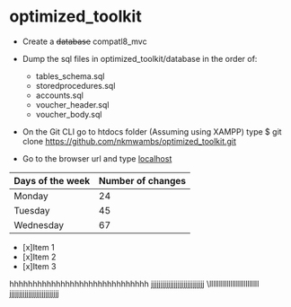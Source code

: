 # optimized_toolkit

- Create a ~~database~~ compatl8_mvc 

- Dump the sql files in optimized_toolkit/database in the order of:
  - tables_schema.sql
  - storedprocedures.sql
  - accounts.sql
  - voucher_header.sql
  - voucher_body.sql
 - On the Git CLI go to htdocs folder (Assuming using XAMPP) type $ git clone https://github.com/nkmwambs/optimized_toolkit.git
 - Go to the browser url and type [localhost](http://localhost/optimized_toolkit)
 
 Days of the week| Number of changes|
 ----------------|------------------|
 Monday| 24 |
 Tuesday| 45|
 Wednesday|67|
 
- [x]Item 1
- [x]Item 2
- [x]Item 3


hhhhhhhhhhhhhhhhhhhhhhhhhhhhhh
jjjjjjjjjjjjjjjjjjjjjjjjjjjj
\llllllllllllllllllllllllll
jjjjjjjjjjjjjjjjjjjjjjjjjj
